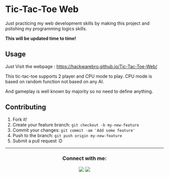 # Tic-Tac-Toe Web
Just practicing my web development skills by making this project and polishing my programming logics skills.

<b>This will be updated time to time!</b>

## Usage
Just Visit the webpage : https://hackwarebro.github.io/Tic-Tac-Toe-Web/

This tic-tac-toe supports 2 player and CPU mode to play.
CPU mode is based on random function not based on any AI.

And gameplay is well known by majority so no need to define anything.
## Contributing

1. Fork it!
2. Create your feature branch: `git checkout -b my-new-feature`
3. Commit your changes: `git commit -am 'Add some feature'`
4. Push to the branch: `git push origin my-new-feature`
5. Submit a pull request :D


<hr>
<div align = "center">
<h3><b>Connect with me:</b></h3>
</div>

<div align="center">
<a href="https://www.youtube.com/channel/UCjLXbCSK44Fw5c_6J8mmZtQ?sub_confirmation=1"><img src="https://img.shields.io/youtube/channel/subscribers/UCjLXbCSK44Fw5c_6J8mmZtQ?label=Hackware%20Bro&style=social" /></a>
<a href="https://twitter.com/HackwareBro"><img src="https://img.shields.io/twitter/follow/HackwareBro?style=social" /></a>
</div>
